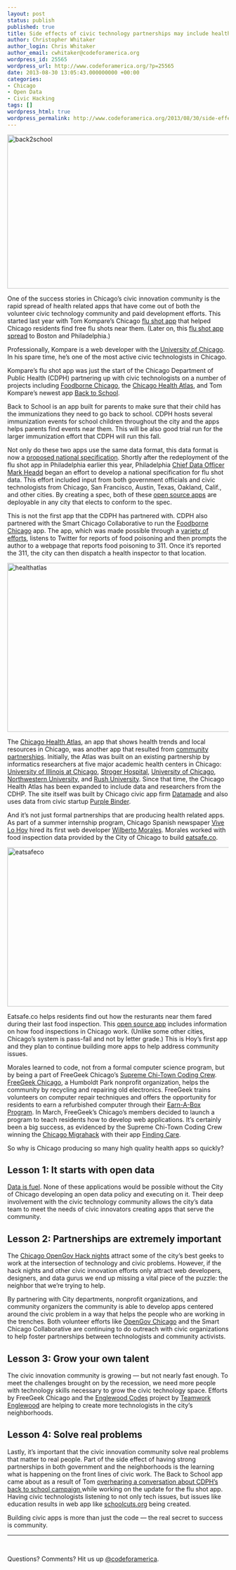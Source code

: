 ```yaml
---
layout: post
status: publish
published: true
title: Side effects of civic technology partnerships may include healthier cities
author: Christopher Whitaker
author_login: Chris Whitaker
author_email: cwhitaker@codeforamerica.org
wordpress_id: 25565
wordpress_url: http://www.codeforamerica.org/?p=25565
date: 2013-08-30 13:05:43.000000000 +00:00
categories:
- Chicago
- Open Data
- Civic Hacking
tags: []
wordpress_html: true
wordpress_permalink: http://www.codeforamerica.org/2013/08/30/side-effects-of-civic-technology-partnerships-may-include-healthier-cities/
---
```


<p><a href="http://www.flickr.com/photos/91210421@N03/9454381506/" title="back2school by CivicWhitaker, on Flickr"><img alt="back2school" height="351" src="http://farm8.staticflickr.com/7378/9454381506_d5e71b209e_z.jpg" width="640"/></a></p>
<p>One of the success stories in Chicago’s civic innovation community is the rapid spread of health related apps that have come out of both the volunteer civic technology community and paid development efforts. This started last year with Tom Kompare’s Chicago <a href="http://www.smartchicagocollaborative.org/smart-chicago-hosts-flu-shot-app-for-local-developer-using-civic-data/">flu shot app</a> that helped Chicago residents find free flu shots near them. (Later on, this <a href="http://codeforamerica.org/2013/01/17/flu-app-spreads/">flu shot app spread</a> to Boston and Philadelphia.)</p>
<p>Professionally, Kompare is a web developer with the <a href="http://www.uchicago.edu/">University of Chicago</a>. In his spare time, he’s one of the most active civic technologists in Chicago.</p>
<p>Kompare’s flu shot app was just the start of the Chicago Department of Public Health (CDPH) partnering up with civic technologists on a number of projects including <a href="http://foodborne.smartchicagoapps.org/">Foodborne Chicago</a>, the <a href="http://www.chicagohealthatlas.org/">Chicago Health Atlas</a>, and Tom Kompare’s newest app <a href="http://backtoschool.cdphapps.org/">Back to School</a>.</p>
<p>Back to School is an app built for parents to make sure that their child has the immunizations they need to go back to school. CDPH hosts several immunization events for school children throughout the city and the apps helps parents find events near them. This will be also good trial run for the larger immunization effort that CDPH will run this fall.</p>
<p>Not only do these two apps use the same data format, this data format is now a <a href="https://docs.google.com/document/d/1ikTyX1xWpw86u-xuokEJAGwe-tyKAeYl3qFLw0poAAE/edit">proposed national specification</a>. Shortly after the redeployment of the flu shot app in Philadelphia earlier this year, Philadelphia <a href="https://twitter.com/mheadd">Chief Data Officer Mark Headd</a> began an effort to develop a national specification for flu shot data. This effort included input from both government officials and civic technologists from Chicago, San Francisco, Austin, Texas, Oakland, Calif., and other cities. By creating a spec, both of these <a href="https://github.com/tkompare/back2schoolshots/">open source apps</a> are deployable in any city that elects to conform to the spec.</p>
<p>This is not the first app that the CDPH has partnered with. CDPH also partnered with the Smart Chicago Collaborative to run the <a href="http://foodborne.smartchicagoapps.org/">Foodborne Chicago</a> app. The app, which was made possible through a <a href="http://foodborne.smartchicagoapps.org/pages/about">variety of efforts</a>, listens to Twitter for reports of food poisoning and then prompts the author to a webpage that reports food poisoning to 311. Once it’s reported the 311, the city can then dispatch a health inspector to that location.</p>
<p><a href="http://www.flickr.com/photos/91210421@N03/9460266140/" title="healthatlas by CivicWhitaker, on Flickr"><img alt="healthatlas" height="385" src="http://farm4.staticflickr.com/3747/9460266140_bc0d46abce_z.jpg" width="640"/></a></p>
<p>The <a href="chicagohealthatlas.org">Chicago Health Atlas</a>, an app that shows health trends and local resources in Chicago, was another app that resulted from <a href="http://www.chicagohealthatlas.org/partners">community partnerships</a>. Initially, the Atlas was built on an existing partnership by informatics researchers at five major academic health centers in Chicago: <a href="http://www.uic.edu/uic/">University of Illinois at Chicago</a>, <a href="http://www.cookcountyhhs.org/locations/john-h-stroger-jr-hospital/">Stroger Hospital</a>, <a href="http://www.uchicago.edu/">University of Chicago</a>, <a href="http://www.northwestern.edu/">Northwestern University</a>, and <a href="http://www.rushu.rush.edu/">Rush University</a>. Since that time, the Chicago Health Atlas has been expanded to include data and researchers from the CDHP. The site itself was built by Chicago civic app firm <a href="datamade.us">Datamade</a> and also uses data from civic startup <a href="http://purplebinder.com/">Purple Binder</a>.</p>
<p>And it’s not just formal partnerships that are producing health related apps. As part of a summer internship program, Chicago Spanish newspaper <a href="http://www.vivelohoy.com/">Vive Lo Hoy</a> hired its first web developer <a href="https://github.com/wilbertom">Wilberto Morales</a>. Morales worked with food inspection data provided by the City of Chicago to build <a href="http://www.eatsafe.co/">eatsafe.co</a>.</p>
<p><a href="http://www.flickr.com/photos/91210421@N03/9454382232/" title="eatsafeco by CivicWhitaker, on Flickr"><img alt="eatsafeco" height="363" src="http://farm4.staticflickr.com/3754/9454382232_33cc41f716_z.jpg" width="640"/></a></p>
<p>Eatsafe.co helps residents find out how the resturants near them fared during their last food inspection. This <a href="https://github.com/vivelohoy/foodinspections">open source app</a> includes information on how food inspections in Chicago work. (Unlike some other cities, Chicago’s system is pass-fail and not by letter grade.) This is Hoy’s first app and they plan to continue building more apps to help address community issues.</p>
<p>Morales learned to code, not from a formal computer science program, but by being a part of FreeGeek Chicago’s <a href="https://github.com/sc3/sc3">Supreme Chi-Town Coding Crew</a>. <a href="http://freegeekchicago.org/">FreeGeek Chicago</a>, a Humboldt Park nonprofit organization, helps the community by recycling and repairing old electronics. FreeGeek trains volunteers on computer repair techniques and offers the opportunity for residents to earn a refurbished computer through their <a href="http://freegeekchicago.org/earn-a-box">Earn-A-Box Program</a>. In March, FreeGeek’s Chicago’s members decided to launch a program to teach residents how to develop web applications. It’s certainly been a big success, as evidenced by the Supreme Chi-Town Coding Crew winning the <a href="http://www.chicagomigrahack.com/">Chicago Migrahack</a> with their app <a href="http://tarbell.recoveredfactory.net/findingcare/">Finding Care</a>.</p>
<p>So why is Chicago producing so many high quality health apps so quickly?</p>
<h2>Lesson 1: It starts with open data</h2>
<p><a href="http://youtu.be/2st5xpioEOw?t=3m42s">Data is fuel</a>. None of these applications would be possible without the City of Chicago developing an open data policy and executing on it. Their deep involvement with the civic technology community allows the city’s data team to meet the needs of civic innovators creating apps that serve the community.</p>
<h2>Lesson 2: Partnerships are extremely important</h2>
<p>The <a href="http://opengovhacknight.eventbrite.com/">Chicago OpenGov Hack nights</a> attract some of the city’s best geeks to work at the intersection of technology and civic problems. However, if the hack nights and other civic innovation efforts only attract web developers, designers, and data gurus we end up missing a vital piece of the puzzle: the neighbor that we’re trying to help.</p>
<p>By partnering with City departments, nonprofit organizations, and community organizers the community is able to develop apps centered around the civic problem in a way that helps the people who are working in the trenches. Both volunteer efforts like <a href="http://www.meetup.com/OpenGovChicago/">OpenGov Chicago</a> and the Smart Chicago Collaborative are continuing to do outreach with civic organizations to help foster partnerships between technologists and community activists.</p>
<h2>Lesson 3: Grow your own talent</h2>
<p>The civic innovation community is growing — but not nearly fast enough. To meet the challenges brought on by the recession, we need more people with technology skills necessary to grow the civic technology space. Efforts by FreeGeek Chicago and the <a href="http://www.kickstarter.com/projects/1348602678/englewood-codes">Englewood Codes</a> project by <a href="http://www.teamworkenglewood.org/index.html">Teamwork Englewood</a> are helping to create more technologists in the city’s neighborhoods.</p>
<h2>Lesson 4: Solve real problems</h2>
<p>Lastly, it’s important that the civic innovation community solve real problems that matter to real people. Part of the side effect of having strong partnerships in both government and the neighborhoods is the learning what is happening on the front lines of civic work. The Back to School app came about as a result of Tom <a href="http://thewebprogrammer.blogspot.com/2013/08/chicago-department-of-public-health.html">overhearing a conversation about CDPH’s back to school campaign </a>while working on the update for the flu shot app. Having civic technologists listening to not only tech issues, but issues like education results in web app like <a href="http://www.smartchicagocollaborative.org/the-schoolcuts-org-teams-school-us-on-how-to-build-a-civic-app-even-after-launch/">schoolcuts.org</a> being created.</p>
<p>Building civic apps is more than just the code — the real secret to success is community.</p>
<hr/>
<p> </p>
<p>Questions? Comments? Hit us up <a href="http://twitter.com/codeforamerica" target="_blank">@codeforamerica</a>.</p>
